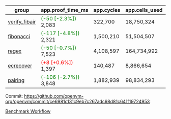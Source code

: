 | group | app.proof_time_ms | app.cycles | app.cells_used | leaf.proof_time_ms | leaf.cycles | leaf.cells_used |
| -- | -- | -- | -- | -- | -- | -- |
| [verify_fibair](https://github.com/openvm-org/openvm/blob/benchmark-results/benchmarks-pr/2013/verify_fibair-ce6981c131c9eb7c267adc98d81c641f19724953.md) |<span style='color: green'>(-50 [-2.3%])</span> 2,083 |  322,700 |  18,750,324 |- | - | - |
| [fibonacci](https://github.com/openvm-org/openvm/blob/benchmark-results/benchmarks-pr/2013/fibonacci-ce6981c131c9eb7c267adc98d81c641f19724953.md) |<span style='color: green'>(-117 [-4.8%])</span> 2,321 |  1,500,210 |  51,504,507 |- | - | - |
| [regex](https://github.com/openvm-org/openvm/blob/benchmark-results/benchmarks-pr/2013/regex-ce6981c131c9eb7c267adc98d81c641f19724953.md) |<span style='color: green'>(-50 [-0.7%])</span> 7,523 |  4,108,597 |  164,734,992 |- | - | - |
| [ecrecover](https://github.com/openvm-org/openvm/blob/benchmark-results/benchmarks-pr/2013/ecrecover-ce6981c131c9eb7c267adc98d81c641f19724953.md) |<span style='color: red'>(+8 [+0.6%])</span> 1,397 |  140,487 |  8,866,654 |- | - | - |
| [pairing](https://github.com/openvm-org/openvm/blob/benchmark-results/benchmarks-pr/2013/pairing-ce6981c131c9eb7c267adc98d81c641f19724953.md) |<span style='color: green'>(-106 [-2.7%])</span> 3,848 |  1,882,939 |  98,834,293 |- | - | - |


Commit: https://github.com/openvm-org/openvm/commit/ce6981c131c9eb7c267adc98d81c641f19724953

[Benchmark Workflow](https://github.com/openvm-org/openvm/actions/runs/17119105249)
